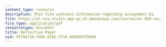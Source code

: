 ```yaml
---
content_type: resource
description: This file contains information regarding assignment 01.
file: https://ol-ocw-studio-app-qa.s3.amazonaws.com/courses/ec-050-recreate-experiments-from-history-inform-the-future-from-the-past-galileo-january-iap-2010/9f55e716356641822f16d929abf55b69_MITEC_050IAP10_assn01.pdf
file_type: application/pdf
resourcetype: Document
title: Reflective Paper
uid: 9f55e716-3566-4182-2f16-d929abf55b69
---
```

